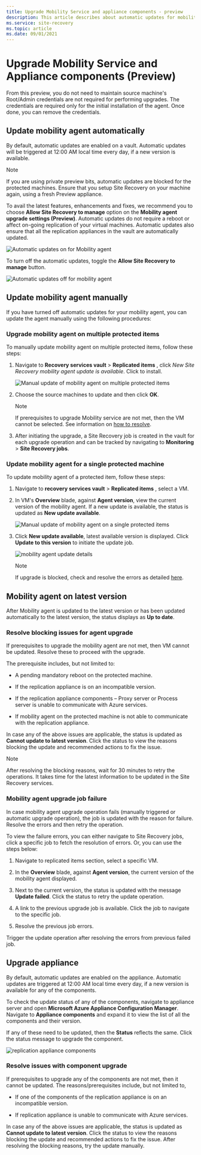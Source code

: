 ```yaml
---
title: Upgrade Mobility Service and appliance components - preview
description: This article describes about automatic updates for mobility agent and the procedure involved with manual updates - preview.
ms.service: site-recovery
ms.topic: article
ms.date: 09/01/2021
---
```



# Upgrade Mobility Service and Appliance components (Preview)

From this preview, you do not need to maintain source machine's Root/Admin credentials are not required for performing upgrades. The credentials are required only for the initial installation of the agent. Once done, you can remove the credentials.


## Update mobility agent automatically

By default, automatic updates are enabled on a vault. Automatic updates will be triggered at 12:00 AM local time every day, if a new version is available.

> [!NOTE]
> If you are using private preview bits, automatic updates are blocked for the protected machines. Ensure that you setup Site Recovery on your machine again, using a fresh Preview appliance.

To avail the latest features, enhancements and fixes, we recommend you to choose **Allow Site Recovery to manage** option on the **Mobility agent upgrade settings (Preview)**. Automatic updates do not require a reboot or affect on-going replication of your virtual machines. Automatic updates also ensure that all the replication appliances in the vault are automatically updated.

![Automatic updates on for Mobility agent](./media/upgrade-mobility-service-preview/automatic-updates-on.png)

To turn off the automatic updates, toggle the **Allow Site Recovery to manage** button.

![Automatic updates off for mobility agent](./media/upgrade-mobility-service-preview/automatic-updates-off.png)


## Update mobility agent manually

If you have turned off automatic updates for your mobility agent, you can update the agent manually using the following procedures:

### Upgrade mobility agent on multiple protected items

To manually update mobility agent on multiple protected items, follow these steps:

1. Navigate to **Recovery services vault** > **Replicated items** , click *New Site Recovery mobility agent update is available*. Click to install.

   ![Manual update of mobility agent on multiple protected items](./media/upgrade-mobility-service-preview/agent-update.png)

2. Choose the source machines to update and then click **OK**.

   >[!NOTE]
   >If prerequisites to upgrade Mobility service are not met, then the VM cannot be selected. See information on [how to resolve](#resolve-blocking-issues-for-agent-upgrade).


4. After initiating the upgrade, a Site Recovery job is created in the vault for each upgrade operation and can be tracked by navigating to **Monitoring** > **Site Recovery jobs**.

### Update mobility agent for a single protected machine

To update mobility agent of a protected item, follow these steps:
1. Navigate to **recovery services vault** > **Replicated items** , select a VM.
2. In VM's **Overview** blade, against **Agent version**, view the current version of the mobility agent. If a new update is available, the status is updated as **New update available**.

   ![Manual update of mobility agent on a single protected items](./media/upgrade-mobility-service-preview/agent-version.png)

3. Click **New update available**, latest available version is displayed. Click **Update to this version** to initiate the update job.

   ![mobility agent update details](./media/upgrade-mobility-service-preview/agent-update-details.png)

   > [!NOTE]
   > If upgrade is blocked, check and resolve the errors as detailed [here](#resolve-blocking-issues-for-agent-upgrade).

## Mobility agent on latest version

After Mobility agent is updated to the latest version or has been updated automatically to the latest version,  the status displays as **Up to date**.

### Resolve blocking issues for agent upgrade

If prerequisites to upgrade the mobility agent are not met, then VM cannot be updated. Resolve these to proceed with the upgrade.

The prerequisite includes, but not limited to:

- A pending mandatory reboot on the protected machine.

- If the replication appliance is on an incompatible version.

- If the replication appliance components –  Proxy server or Process server is unable to communicate with Azure services.

- If mobility agent on the protected machine is not able to communicate with the replication appliance.

In case any of the above issues are applicable, the status is updated as **Cannot update to latest version**. Click the status to view the reasons blocking the update and recommended actions to fix the issue.

>[!NOTE]
>After resolving the blocking reasons, wait for 30 minutes to retry the operations. It takes time for the latest information to be updated in the Site Recovery services.

### Mobility agent upgrade job failure

In case mobility agent upgrade operation fails (manually triggered or automatic upgrade operation), the job is updated with the reason for failure. Resolve the errors and then retry the operation.

To view the failure errors, you can either navigate to Site Recovery jobs, click a specific job to fetch the resolution of errors. Or, you can use the steps below:

1. Navigate to replicated items section, select a specific VM.

2. In the **Overview** blade, against **Agent version**, the current version of the mobility agent displayed.

3. Next to the current version, the status is updated with the message **Update failed**. Click the status to retry the update operation.

4.  A link to the previous upgrade job is available. Click the job to navigate to the specific job.

5. Resolve the previous job errors.

Trigger the update operation after resolving the errors from previous failed job.

## Upgrade appliance

By default, automatic updates are enabled on the appliance. Automatic updates are triggered at 12:00 AM local time every day, if a new version is available for any of the components.

To check the update status of any of the components, navigate to appliance server and open **Microsoft Azure Appliance Configuration Manager**. Navigate to  **Appliance components**  and expand it to view the list of all the components and their version.

If any of these need to be updated, then the **Status** reflects the same. Click the status message to upgrade the component.

  ![replication appliance components](./media/upgrade-mobility-service-preview/appliance-components.png)

### Resolve issues with component upgrade

If prerequisites to upgrade any of the components are not met, then it cannot be updated. The reasons/prerequisites include, but not limited to,

- If one of the components of the replication appliance is on an incompatible version.

- If replication appliance is unable to communicate with Azure services.

In case any of the above issues are applicable, the status is updated as **Cannot update to latest version**. Click the status to view the reasons blocking the update and recommended actions to fix the issue. After resolving the blocking reasons, try the update manually.
